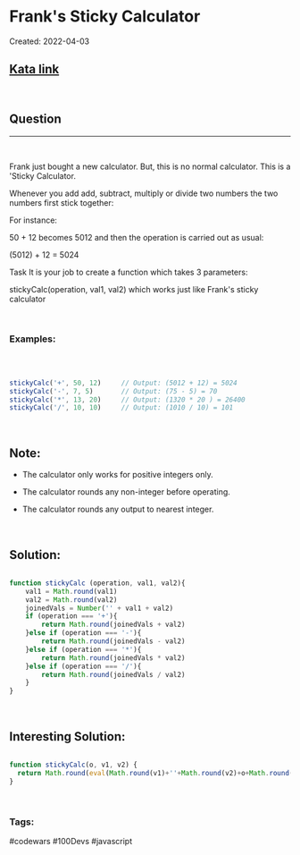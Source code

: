 # Frank's Sticky Calculator

Created:  2022-04-03

[1]: https://www.codewars.com/kata/5900750cb7c6172207000054/train/javascript

## [Kata link][1]

&nbsp;

## Question
---

&nbsp;

 Frank just bought a new calculator. But, this is no normal calculator. This is a 'Sticky Calculator.

Whenever you add add, subtract, multiply or divide two numbers the two numbers first stick together:

For instance:

50 + 12 becomes 5012
and then the operation is carried out as usual:

(5012) + 12 = 5024

Task
It is your job to create a function which takes 3 parameters:

stickyCalc(operation, val1, val2)
which works just like Frank's sticky calculator

&nbsp;

### Examples:

&nbsp;

<!-- code below -->

```javascript

stickyCalc('+', 50, 12)     // Output: (5012 + 12) = 5024
stickyCalc('-', 7, 5)       // Output: (75 - 5) = 70
stickyCalc('*', 13, 20)     // Output: (1320 * 20 ) = 26400
stickyCalc('/', 10, 10)     // Output: (1010 / 10) = 101

```

&nbsp;

## Note:
- The calculator only works for positive integers only.

- The calculator rounds any non-integer before operating.

- The calculator rounds any output to nearest integer.



&nbsp;

## Solution:

<!-- code below -->

```javascript

function stickyCalc (operation, val1, val2){
    val1 = Math.round(val1)
    val2 = Math.round(val2)
    joinedVals = Number('' + val1 + val2)
    if (operation === '+'){
        return Math.round(joinedVals + val2)
    }else if (operation === '-'){
        return Math.round(joinedVals - val2)
    }else if (operation === '*'){
        return Math.round(joinedVals * val2)
    }else if (operation === '/'){
        return Math.round(joinedVals / val2)
    }
}

```

&nbsp;

## Interesting Solution:

<!-- code below -->

```javascript

function stickyCalc(o, v1, v2) {
  return Math.round(eval(Math.round(v1)+''+Math.round(v2)+o+Math.round(v2)));
}

```

&nbsp;

### Tags:
#codewars #100Devs #javascript